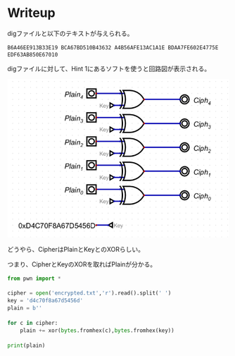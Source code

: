 # Writeup

digファイルと以下のテキストが与えられる。

```
B6A46EE913B33E19 BCA67BD510B43632 A4B56AFE13AC1A1E BDAA7FE602E4775E EDF63AB850E67010
```

digファイルに対して、Hint 1にあるソフトを使うと回路図が表示される。

![](img/2021-06-13-00-44-04.png)

どうやら、CipherはPlainとKeyとのXORらしい。

つまり、CipherとKeyのXORを取ればPlainが分かる。

```py
from pwn import *

cipher = open('encrypted.txt','r').read().split(' ')
key = 'd4c70f8a67d5456d'
plain = b''

for c in cipher:
    plain += xor(bytes.fromhex(c),bytes.fromhex(key))

print(plain)
```

<!-- bcactf{that_was_pretty_simple1239152735} -->
